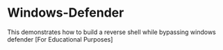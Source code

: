 # Windows-Defender
This demonstrates how to build a reverse shell while bypassing windows defender [For Educational Purposes]
